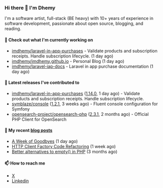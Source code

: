 ### Hi there 👋 I'm Dhemy

I'm a software artist, full-stack (BE heavy) with 10+ years of experience in software development,
passionate about open source, blogging, and reading.

#### 👷 Check out what I'm currently working on

- [imdhemy/laravel-in-app-purchases](https://github.com/imdhemy/laravel-in-app-purchases) - Validate products and subscription receipts. Handle subscription lifecycle. (1 day ago)
- [imdhemy/imdhemy.github.io](https://github.com/imdhemy/imdhemy.github.io) - Personal Blog (1 day ago)
- [imdhemy/laravel-iap-docs](https://github.com/imdhemy/laravel-iap-docs) - Laravel in app purchase documentation (1 day ago)

#### 🔭 Latest releases I've contributed to

- [imdhemy/laravel-in-app-purchases](https://github.com/imdhemy/laravel-in-app-purchases) ([1.14.0](https://github.com/imdhemy/laravel-in-app-purchases/releases/tag/1.14.0), 1 day ago) - Validate products and subscription receipts. Handle subscription lifecycle.
- [symblaze/console](https://github.com/symblaze/console) ([1.2.1](https://github.com/symblaze/console/releases/tag/1.2.1), 3 weeks ago) - Fluent console configuration for Symfony
- [opensearch-project/opensearch-php](https://github.com/opensearch-project/opensearch-php) ([2.3.1](https://github.com/opensearch-project/opensearch-php/releases/tag/2.3.1), 2 months ago) - Official PHP Client for OpenSearch

#### 📜 My recent [blog posts](https://imdhemy.com/)

- [A Week of Goodbyes](https://imdhemy.com/blog/generic/week-of-goodbyes.html/) (1 day ago)
- [HTTP Client Factory Code Refactoring](https://imdhemy.com/blog/dev-log/http-client-factory-code-refactoring.html/) (1 week ago)
- [Better alternatives to empty() in PHP](https://imdhemy.com/blog/php/better-alternatives-to-empty-in-php.html/) (3 months ago)

#### 📫 How to reach me

- [X](https://twitter.com/imdhemy)
- [Linkedin](https://linkedin.com/in/imdhemy)
